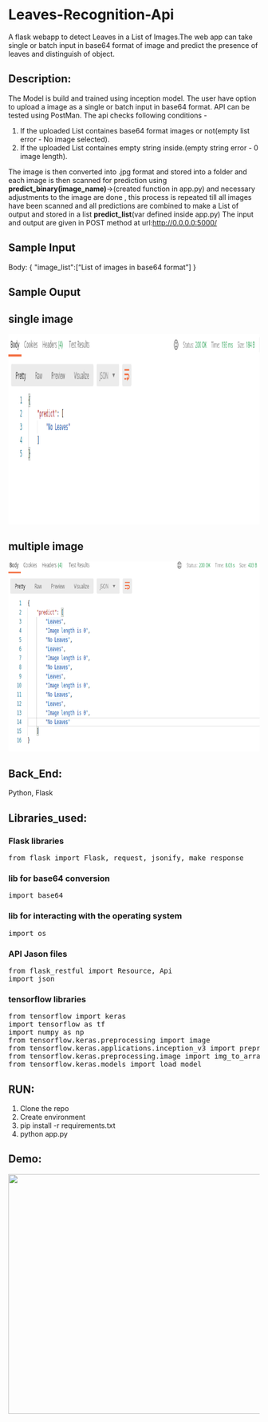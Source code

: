 # Leaves-Recognition-Api
A flask webapp to detect Leaves in a List of Images.The web app can take single or batch input in base64 format of image and predict the presence of leaves and distinguish of object. 

## Description: 
The Model is build and trained using inception model. The user have option to upload a image as a single or batch input in base64 format. API can be tested using PostMan. 
The api checks following conditions - 
1. If the uploaded List containes base64 format images or not(empty list error - No image selected).
2. If the uploaded List containes empty string inside.(empty string error - 0 image length).

The image is then converted into .jpg format and stored into a folder and each image is 
then scanned for prediction using <b>predict_binary(image_name)</b>->(created function in app.py) and necessary adjustments to the image are done , this process is repeated till all images have been scanned and all predictions are combined to make a List of output and stored in a list <b>predict_list</b>(var defined inside app.py)
The input and output are given in POST method at url:http://0.0.0.0:5000/

## Sample Input 
Body: {
"image_list":[“List of images in base64 format”]
}

## Sample Ouput

## single image

<img src="screenshots/Postman_single_image.png" width="700" height="380" />

## multiple image 

<img src="screenshots/Postman_12_image.png" width="600" height="380" />

## Back_End: 
Python, Flask  


## Libraries_used: 

### Flask libraries
<pre>
from flask import Flask, request, jsonify, make_response
</pre>
### lib for base64 conversion
<pre>
import base64
</pre>
### lib for interacting with the operating system
<pre>
import os
</pre>
### API Jason files
<pre>
from flask_restful import Resource, Api
import json
</pre>
### tensorflow libraries
<pre>
from tensorflow import keras
import tensorflow as tf
import numpy as np
from tensorflow.keras.preprocessing import image
from tensorflow.keras.applications.inception_v3 import preprocess_input
from tensorflow.keras.preprocessing.image import img_to_array
from tensorflow.keras.models import load_model
</pre>

## RUN: 

1. Clone the repo   
2. Create environment  
3. pip install -r requirements.txt  
4. python app.py  


## Demo:  

<img src="/flask_demo.gif" width="800" height="480" />
